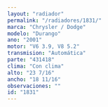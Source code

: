 ```yaml
---
layout: "radiador"
permalink: "/radiadores/1831/"
marca: "Chrysler / Dodge"
modelo: "Durango"
ano: "2001"
motor: "V6 3.9, V8 5.2"
transmision: "Automática"
parte: "431418"
clima: "Con clima"
alto: "23 7/16"
ancho: "18 11/16"
observaciones: ""
id: "1831"
---
```


